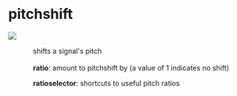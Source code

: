
<a name=pitchshift></a><br>
# <b>pitchshift</b>
<img src="../images/pitchshift.png"><br>
<div style="display:inline-block;margin-left:50px;">
shifts a signal's pitch<br/><br/>
<b>ratio</b>: amount to pitchshift by (a value of 1 indicates no shift)<br>

<b>ratioselector</b>: shortcuts to useful pitch ratios<br>
